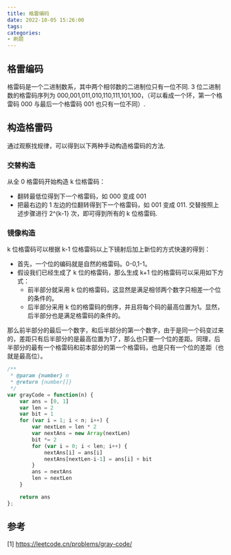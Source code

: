 ```yaml
---
title: 格雷编码
date: 2022-10-05 15:26:00
tags:
categories:
- 刷题
---
```


## 格雷编码
格雷码是一个二进制数系，其中两个相邻数的二进制位只有一位不同. 3 位二进制数的格雷码序列为 000,001,011,010,110,111,101,100，（可以看成一个环，第一个格雷码 000 与最后一个格雷码 001 也只有一位不同）.

## 构造格雷码
通过观察找规律，可以得到以下两种手动构造格雷码的方法.

### 交替构造
从全 0 格雷码开始构造 k 位格雷码：
- 翻转最低位得到下一个格雷码，如 000 变成 001
- 把最右边的 1 左边的位翻转得到下一个格雷码，如 001 变成 011.
交替按照上述步骤进行 2^{k-1} 次，即可得到所有的 k 位格雷码.

### 镜像构造
k 位格雷码可以根据 k-1 位格雷码以上下镜射后加上新位的方式快速的得到：
- 首先，一个位的编码就是自然的格雷码。0-0,1-1。
- 假设我们已经生成了 k 位的格雷码，那么生成 k+1 位的格雷码可以采用如下方式：
  - 前半部分就采用 k 位的格雷码，这显然是满足相邻两个数字只相差一个位的条件的。
  - 后半部分采用 k 位的格雷码的倒序，并且将每个码的最高位置为1。显然，后半部分也是满足格雷码的条件的。

那么前半部分的最后一个数字，和后半部分的第一个数字，由于是同一个码变过来的，差距只有后半部分的是最高位置为1了，那么也只要一个位的差距。同理，后半部分的最有一个格雷码和前本部分的第一个格雷码，也是只有一个位的差距（也就是最高位）。

```javascript
/**
 * @param {number} n
 * @return {number[]}
 */
var grayCode = function(n) {
    var ans = [0, 1]
    var len = 2
    var bit = 1
    for (var i = 1; i < n; i++) {
        var nextLen = len * 2
        var nextAns = new Array(nextLen)
        bit *= 2
        for (var i = 0; i < len; i++) {
            nextAns[i] = ans[i]
            nextAns[nextLen-i-1] = ans[i] + bit
        }
        ans = nextAns
        len = nextLen
    }

    return ans
};
```

## 参考
[1] https://leetcode.cn/problems/gray-code/
